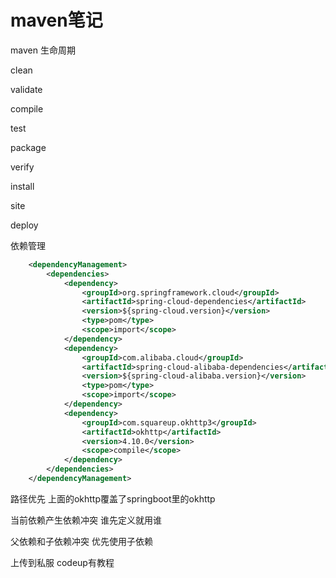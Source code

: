 # maven笔记

maven 生命周期

clean

validate

compile

test

package

verify

install

site

deploy

依赖管理

```xml
    <dependencyManagement>
        <dependencies>
            <dependency>
                <groupId>org.springframework.cloud</groupId>
                <artifactId>spring-cloud-dependencies</artifactId>
                <version>${spring-cloud.version}</version>
                <type>pom</type>
                <scope>import</scope>
            </dependency>
            <dependency>
                <groupId>com.alibaba.cloud</groupId>
                <artifactId>spring-cloud-alibaba-dependencies</artifactId>
                <version>${spring-cloud-alibaba.version}</version>
                <type>pom</type>
                <scope>import</scope>
            </dependency>
            <dependency>
                <groupId>com.squareup.okhttp3</groupId>
                <artifactId>okhttp</artifactId>
                <version>4.10.0</version>
                <scope>compile</scope>
            </dependency>
        </dependencies>
    </dependencyManagement>
```

路径优先  上面的okhttp覆盖了springboot里的okhttp

当前依赖产生依赖冲突  谁先定义就用谁

父依赖和子依赖冲突 优先使用子依赖

上传到私服  codeup有教程